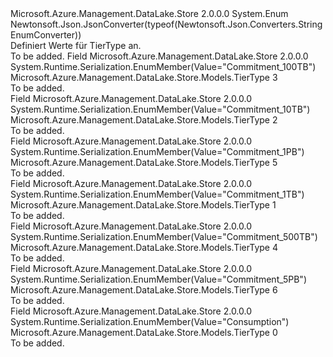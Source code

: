 <Type Name="TierType" FullName="Microsoft.Azure.Management.DataLake.Store.Models.TierType">
  <TypeSignature Language="C#" Value="public enum TierType" />
  <TypeSignature Language="ILAsm" Value=".class public auto ansi sealed TierType extends System.Enum" />
  <TypeSignature Language="DocId" Value="T:Microsoft.Azure.Management.DataLake.Store.Models.TierType" />
  <TypeSignature Language="VB.NET" Value="Public Enum TierType" />
  <TypeSignature Language="F#" Value="type TierType = " />
  <AssemblyInfo>
    <AssemblyName>Microsoft.Azure.Management.DataLake.Store</AssemblyName>
    <AssemblyVersion>2.0.0.0</AssemblyVersion>
  </AssemblyInfo>
  <Base>
    <BaseTypeName>System.Enum</BaseTypeName>
  </Base>
  <Attributes>
    <Attribute>
      <AttributeName>Newtonsoft.Json.JsonConverter(typeof(Newtonsoft.Json.Converters.StringEnumConverter))</AttributeName>
    </Attribute>
  </Attributes>
  <Docs>
    <summary>
            Definiert Werte für TierType an.
            </summary>
    <remarks>To be added.</remarks>
  </Docs>
  <Members>
    <Member MemberName="Commitment100TB">
      <MemberSignature Language="C#" Value="Commitment100TB" />
      <MemberSignature Language="ILAsm" Value=".field public static literal valuetype Microsoft.Azure.Management.DataLake.Store.Models.TierType Commitment100TB = int32(3)" />
      <MemberSignature Language="DocId" Value="F:Microsoft.Azure.Management.DataLake.Store.Models.TierType.Commitment100TB" />
      <MemberSignature Language="VB.NET" Value="Commitment100TB" />
      <MemberSignature Language="F#" Value="Commitment100TB = 3" Usage="Microsoft.Azure.Management.DataLake.Store.Models.TierType.Commitment100TB" />
      <MemberType>Field</MemberType>
      <AssemblyInfo>
        <AssemblyName>Microsoft.Azure.Management.DataLake.Store</AssemblyName>
        <AssemblyVersion>2.0.0.0</AssemblyVersion>
      </AssemblyInfo>
      <Attributes>
        <Attribute>
          <AttributeName>System.Runtime.Serialization.EnumMember(Value="Commitment_100TB")</AttributeName>
        </Attribute>
      </Attributes>
      <ReturnValue>
        <ReturnType>Microsoft.Azure.Management.DataLake.Store.Models.TierType</ReturnType>
      </ReturnValue>
      <MemberValue>3</MemberValue>
      <Docs>
        <summary>To be added.</summary>
      </Docs>
    </Member>
    <Member MemberName="Commitment10TB">
      <MemberSignature Language="C#" Value="Commitment10TB" />
      <MemberSignature Language="ILAsm" Value=".field public static literal valuetype Microsoft.Azure.Management.DataLake.Store.Models.TierType Commitment10TB = int32(2)" />
      <MemberSignature Language="DocId" Value="F:Microsoft.Azure.Management.DataLake.Store.Models.TierType.Commitment10TB" />
      <MemberSignature Language="VB.NET" Value="Commitment10TB" />
      <MemberSignature Language="F#" Value="Commitment10TB = 2" Usage="Microsoft.Azure.Management.DataLake.Store.Models.TierType.Commitment10TB" />
      <MemberType>Field</MemberType>
      <AssemblyInfo>
        <AssemblyName>Microsoft.Azure.Management.DataLake.Store</AssemblyName>
        <AssemblyVersion>2.0.0.0</AssemblyVersion>
      </AssemblyInfo>
      <Attributes>
        <Attribute>
          <AttributeName>System.Runtime.Serialization.EnumMember(Value="Commitment_10TB")</AttributeName>
        </Attribute>
      </Attributes>
      <ReturnValue>
        <ReturnType>Microsoft.Azure.Management.DataLake.Store.Models.TierType</ReturnType>
      </ReturnValue>
      <MemberValue>2</MemberValue>
      <Docs>
        <summary>To be added.</summary>
      </Docs>
    </Member>
    <Member MemberName="Commitment1PB">
      <MemberSignature Language="C#" Value="Commitment1PB" />
      <MemberSignature Language="ILAsm" Value=".field public static literal valuetype Microsoft.Azure.Management.DataLake.Store.Models.TierType Commitment1PB = int32(5)" />
      <MemberSignature Language="DocId" Value="F:Microsoft.Azure.Management.DataLake.Store.Models.TierType.Commitment1PB" />
      <MemberSignature Language="VB.NET" Value="Commitment1PB" />
      <MemberSignature Language="F#" Value="Commitment1PB = 5" Usage="Microsoft.Azure.Management.DataLake.Store.Models.TierType.Commitment1PB" />
      <MemberType>Field</MemberType>
      <AssemblyInfo>
        <AssemblyName>Microsoft.Azure.Management.DataLake.Store</AssemblyName>
        <AssemblyVersion>2.0.0.0</AssemblyVersion>
      </AssemblyInfo>
      <Attributes>
        <Attribute>
          <AttributeName>System.Runtime.Serialization.EnumMember(Value="Commitment_1PB")</AttributeName>
        </Attribute>
      </Attributes>
      <ReturnValue>
        <ReturnType>Microsoft.Azure.Management.DataLake.Store.Models.TierType</ReturnType>
      </ReturnValue>
      <MemberValue>5</MemberValue>
      <Docs>
        <summary>To be added.</summary>
      </Docs>
    </Member>
    <Member MemberName="Commitment1TB">
      <MemberSignature Language="C#" Value="Commitment1TB" />
      <MemberSignature Language="ILAsm" Value=".field public static literal valuetype Microsoft.Azure.Management.DataLake.Store.Models.TierType Commitment1TB = int32(1)" />
      <MemberSignature Language="DocId" Value="F:Microsoft.Azure.Management.DataLake.Store.Models.TierType.Commitment1TB" />
      <MemberSignature Language="VB.NET" Value="Commitment1TB" />
      <MemberSignature Language="F#" Value="Commitment1TB = 1" Usage="Microsoft.Azure.Management.DataLake.Store.Models.TierType.Commitment1TB" />
      <MemberType>Field</MemberType>
      <AssemblyInfo>
        <AssemblyName>Microsoft.Azure.Management.DataLake.Store</AssemblyName>
        <AssemblyVersion>2.0.0.0</AssemblyVersion>
      </AssemblyInfo>
      <Attributes>
        <Attribute>
          <AttributeName>System.Runtime.Serialization.EnumMember(Value="Commitment_1TB")</AttributeName>
        </Attribute>
      </Attributes>
      <ReturnValue>
        <ReturnType>Microsoft.Azure.Management.DataLake.Store.Models.TierType</ReturnType>
      </ReturnValue>
      <MemberValue>1</MemberValue>
      <Docs>
        <summary>To be added.</summary>
      </Docs>
    </Member>
    <Member MemberName="Commitment500TB">
      <MemberSignature Language="C#" Value="Commitment500TB" />
      <MemberSignature Language="ILAsm" Value=".field public static literal valuetype Microsoft.Azure.Management.DataLake.Store.Models.TierType Commitment500TB = int32(4)" />
      <MemberSignature Language="DocId" Value="F:Microsoft.Azure.Management.DataLake.Store.Models.TierType.Commitment500TB" />
      <MemberSignature Language="VB.NET" Value="Commitment500TB" />
      <MemberSignature Language="F#" Value="Commitment500TB = 4" Usage="Microsoft.Azure.Management.DataLake.Store.Models.TierType.Commitment500TB" />
      <MemberType>Field</MemberType>
      <AssemblyInfo>
        <AssemblyName>Microsoft.Azure.Management.DataLake.Store</AssemblyName>
        <AssemblyVersion>2.0.0.0</AssemblyVersion>
      </AssemblyInfo>
      <Attributes>
        <Attribute>
          <AttributeName>System.Runtime.Serialization.EnumMember(Value="Commitment_500TB")</AttributeName>
        </Attribute>
      </Attributes>
      <ReturnValue>
        <ReturnType>Microsoft.Azure.Management.DataLake.Store.Models.TierType</ReturnType>
      </ReturnValue>
      <MemberValue>4</MemberValue>
      <Docs>
        <summary>To be added.</summary>
      </Docs>
    </Member>
    <Member MemberName="Commitment5PB">
      <MemberSignature Language="C#" Value="Commitment5PB" />
      <MemberSignature Language="ILAsm" Value=".field public static literal valuetype Microsoft.Azure.Management.DataLake.Store.Models.TierType Commitment5PB = int32(6)" />
      <MemberSignature Language="DocId" Value="F:Microsoft.Azure.Management.DataLake.Store.Models.TierType.Commitment5PB" />
      <MemberSignature Language="VB.NET" Value="Commitment5PB" />
      <MemberSignature Language="F#" Value="Commitment5PB = 6" Usage="Microsoft.Azure.Management.DataLake.Store.Models.TierType.Commitment5PB" />
      <MemberType>Field</MemberType>
      <AssemblyInfo>
        <AssemblyName>Microsoft.Azure.Management.DataLake.Store</AssemblyName>
        <AssemblyVersion>2.0.0.0</AssemblyVersion>
      </AssemblyInfo>
      <Attributes>
        <Attribute>
          <AttributeName>System.Runtime.Serialization.EnumMember(Value="Commitment_5PB")</AttributeName>
        </Attribute>
      </Attributes>
      <ReturnValue>
        <ReturnType>Microsoft.Azure.Management.DataLake.Store.Models.TierType</ReturnType>
      </ReturnValue>
      <MemberValue>6</MemberValue>
      <Docs>
        <summary>To be added.</summary>
      </Docs>
    </Member>
    <Member MemberName="Consumption">
      <MemberSignature Language="C#" Value="Consumption" />
      <MemberSignature Language="ILAsm" Value=".field public static literal valuetype Microsoft.Azure.Management.DataLake.Store.Models.TierType Consumption = int32(0)" />
      <MemberSignature Language="DocId" Value="F:Microsoft.Azure.Management.DataLake.Store.Models.TierType.Consumption" />
      <MemberSignature Language="VB.NET" Value="Consumption" />
      <MemberSignature Language="F#" Value="Consumption = 0" Usage="Microsoft.Azure.Management.DataLake.Store.Models.TierType.Consumption" />
      <MemberType>Field</MemberType>
      <AssemblyInfo>
        <AssemblyName>Microsoft.Azure.Management.DataLake.Store</AssemblyName>
        <AssemblyVersion>2.0.0.0</AssemblyVersion>
      </AssemblyInfo>
      <Attributes>
        <Attribute>
          <AttributeName>System.Runtime.Serialization.EnumMember(Value="Consumption")</AttributeName>
        </Attribute>
      </Attributes>
      <ReturnValue>
        <ReturnType>Microsoft.Azure.Management.DataLake.Store.Models.TierType</ReturnType>
      </ReturnValue>
      <MemberValue>0</MemberValue>
      <Docs>
        <summary>To be added.</summary>
      </Docs>
    </Member>
  </Members>
</Type>